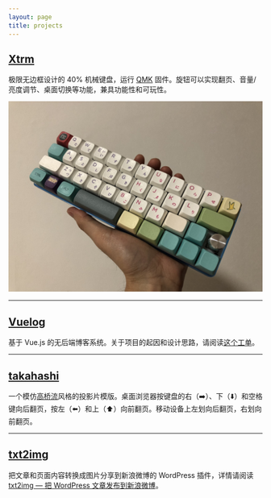 ```yaml
---
layout: page
title: projects
---
```


## [Xtrm](https://github.com/myst729/xtrm)

极限无边框设计的 40% 机械键盘，运行 [QMK](https://github.com/myst729/qmk_firmware/tree/master/keyboards/dg/xtrm) 固件。旋钮可以实现翻页、音量/亮度调节、桌面切换等功能，兼具功能性和可玩性。

![Xtrm Keyboard](images/xtrm-keyboard.jpg)

---

## [Vuelog](https://github.com/myst729/Vuelog)

基于 Vue.js 的无后端博客系统。关于项目的起因和设计思路，请阅读[这个工单](https://github.com/myst729/Vuelog/issues/6)。

---

## [takahashi](https://github.com/myst729/takahashi)

一个模仿[高桥流](https://zh.wikipedia.org/wiki/%E9%AB%98%E6%A9%8B%E6%B5%81%E7%B0%A1%E5%A0%B1%E6%B3%95)风格的投影片模版。桌面浏览器按键盘的右（➡️）、下（⬇️）和空格键向后翻页，按左（⬅️）和上（⬆️）向前翻页。移动设备上左划向后翻页，右划向前翻页。

---

## [txt2img](https://github.com/myst729/txt2img)

把文章和页面内容转换成图片分享到新浪微博的 WordPress 插件，详情请阅读 [txt2img — 把 WordPress 文章发布到新浪微博](/posts/2012/txt2img-publish-posts-to-weibo/)。
